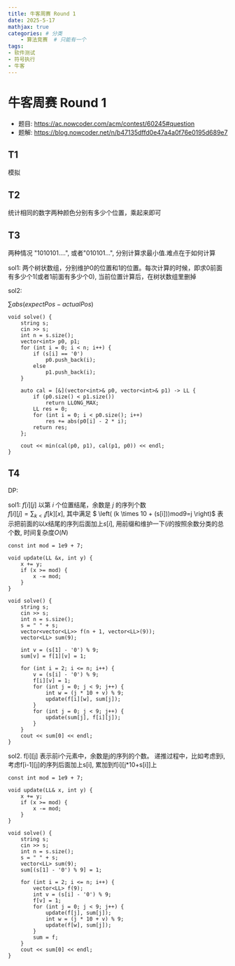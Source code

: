 ```yaml
---
title: 牛客周赛 Round 1
date: 2025-5-17 
mathjax: true
categories: # 分类
    - 算法竞赛  # 只能有一个
tags:
- 软件测试
- 符号执行
- 牛客
---
```



# 牛客周赛 Round 1
- 题目: https://ac.nowcoder.com/acm/contest/60245#question
- 题解: https://blog.nowcoder.net/n/b47135dffd0e47a4a0f76e0195d689e7
<!-- more -->

## T1
模拟


## T2
统计相同的数字两种颜色分别有多少个位置，乘起来即可

## T3
两种情况 "1010101....", 或者"010101...", 分别计算求最小值.难点在于如何计算

sol1:
两个树状数组，分别维护0的位置和1的位置。每次计算的时候，即求0前面有多少个1(或者1前面有多少个0), 当前位置计算后，在树状数组里删掉

sol2:

$\sum abs(expectPos-actualPos)$

```
void solve() {
    string s;
    cin >> s;
    int n = s.size();
    vector<int> p0, p1;
    for (int i = 0; i < n; i++) {
        if (s[i] == '0')
            p0.push_back(i);
        else
            p1.push_back(i);
    }

    auto cal = [&](vector<int>& p0, vector<int>& p1) -> LL {
        if (p0.size() < p1.size())
            return LLONG_MAX;
        LL res = 0;
        for (int i = 0; i < p0.size(); i++)
            res += abs(p0[i] - 2 * i);
        return res;
    };

    cout << min(cal(p0, p1), cal(p1, p0)) << endl;
}
```

## T4
DP:

sol1:
$f[i][j]$ 以第 $i$ 个位置结尾，余数是 $j$ 的序列个数  
$f[i][j] = \sum_{k < i} f[k][x],$ 其中满足 $ \left( (k \times 10 + (s[i]))mod9=j \right)$
表示把前面的以$x$结尾的序列后面加上$s[i]$, 用前缀和维护一下($i$的按照余数分类的总个数, 时间复杂度$O(N)$


```
const int mod = 1e9 + 7;

void update(LL &x, int y) {
    x += y;
    if (x >= mod) {
        x -= mod;
    }
}

void solve() {
    string s;
    cin >> s;
    int n = s.size();
    s = " " + s;
    vector<vector<LL>> f(n + 1, vector<LL>(9));
    vector<LL> sum(9);

    int v = (s[1] - '0') % 9;
    sum[v] = f[1][v] = 1;

    for (int i = 2; i <= n; i++) {
        v = (s[i] - '0') % 9;
        f[i][v] = 1;
        for (int j = 0; j < 9; j++) {
            int w = (j * 10 + v) % 9;
            update(f[i][w], sum[j]);
        }
        for (int j = 0; j < 9; j++) {
            update(sum[j], f[i][j]); 
        }
    }
    cout << sum[0] << endl;
}
```

sol2.
f[i][j] 表示前i个元素中，余数是j的序列的个数。 递推过程中，比如考虑到i, 考虑f[i-1][j]的序列后面加上s[i], 累加到f[i][j*10+s[i]]上

```
const int mod = 1e9 + 7;

void update(LL& x, int y) {
    x += y;
    if (x >= mod) {
        x -= mod;
    }
}

void solve() {
    string s;
    cin >> s;
    int n = s.size();
    s = " " + s;
    vector<LL> sum(9);
    sum[(s[1] - '0') % 9] = 1;

    for (int i = 2; i <= n; i++) {
        vector<LL> f(9);
        int v = (s[i] - '0') % 9;
        f[v] = 1;
        for (int j = 0; j < 9; j++) {
            update(f[j], sum[j]);
            int w = (j * 10 + v) % 9;
            update(f[w], sum[j]);
        }
        sum = f;
    }
    cout << sum[0] << endl;
}
```
